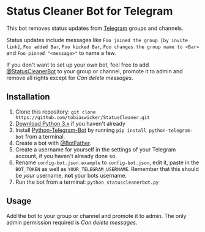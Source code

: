 # Status Cleaner Bot for Telegram

This bot removes status updates from [Telegram](https://telegram.org) groups and channels.

Status updates include messages like `Foo joined the group [by invite link]`, `Foo added Bar`, `Foo kicked Bar`, 
`Foo changes the group name to «Bar»` and `Foo pinned "<message>"` to name a few.

If you don't want to set up your own bot, feel free to add [@StatusCleanerBot](http://t.me/StatusCleanerBot) to your 
group or channel, promote it to admin and remove all rights except for _Can delete messages_. 

## Installation
1. Clone this repository: `git clone https://github.com/tobiaswicker/StatusCleaner.git`
2. [Download Python 3.x](https://www.python.org/downloads/) if you haven't already
3. Install [Python-Telegram-Bot](https://python-telegram-bot.org) by running `pip install python-telegram-bot` from a 
terminal.
4. Create a bot with [@BotFather](https://t.me/BotFather).
5. Create a username for yourself in the settings of your Telegram account, if you haven't already done so.
6. Rename `config-bot.json.example` to `config-bot.json`, edit it, paste in the `BOT_TOKEN` as well as `YOUR_TELEGRAM_USERNAME`. Remember that this should be _your_ username, **not** your bots username.
7. Run the bot from a terminal: `python statuscleanerbot.py`

## Usage

Add the bot to your group or channel and promote it to admin. The only admin permission required is _Can delete messages_.

